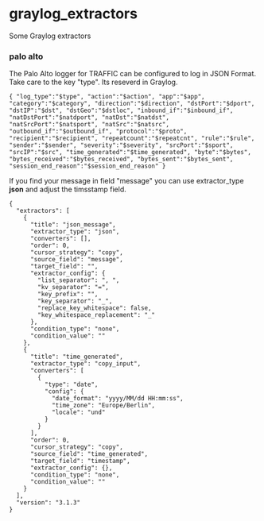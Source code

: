 # graylog_extractors
Some Graylog extractors  

### palo alto

The Palo Alto logger for TRAFFIC  can be configured to log in JSON Format.
Take care to the key "type".  Its reseverd in Graylog.

    { "log_type":"$type", "action":"$action", "app":"$app", "category":"$category", "direction":"$direction", "dstPort":"$dport", "dstIP":"$dst", "dstGeo":"$dstloc", "inbound_if":"$inbound_if", "natDstPort":"$natdport", "natDst":"$natdst", "natSrcPort":"$natsport", "natSrc":"$natsrc", "outbound_if":"$outbound_if", "protocol":"$proto", "recipient":"$recipient", "repeatcount":"$repeatcnt", "rule":"$rule", "sender":"$sender", "severity":"$severity", "srcPort":"$sport", "srcIP":"$src", "time_generated":"$time_generated", "byte":"$bytes", "bytes_received":"$bytes_received", "bytes_sent":"$bytes_sent", "session_end_reason":"$session_end_reason" }

If you find your message in field "message" you can use extractor_type **json** and adjust the timsstamp field.

``` 
{
  "extractors": [
    {
      "title": "json_message",
      "extractor_type": "json",
      "converters": [],
      "order": 0,
      "cursor_strategy": "copy",
      "source_field": "message",
      "target_field": "",
      "extractor_config": {
        "list_separator": ", ",
        "kv_separator": "=",
        "key_prefix": "",
        "key_separator": "_",
        "replace_key_whitespace": false,
        "key_whitespace_replacement": "_"
      },
      "condition_type": "none",
      "condition_value": ""
    },
    {
      "title": "time_generated",
      "extractor_type": "copy_input",
      "converters": [
        {
          "type": "date",
          "config": {
            "date_format": "yyyy/MM/dd HH:mm:ss",
            "time_zone": "Europe/Berlin",
            "locale": "und"
          }
        }
      ],
      "order": 0,
      "cursor_strategy": "copy",
      "source_field": "time_generated",
      "target_field": "timestamp",
      "extractor_config": {},
      "condition_type": "none",
      "condition_value": ""
    }
  ],
  "version": "3.1.3"
}
```
